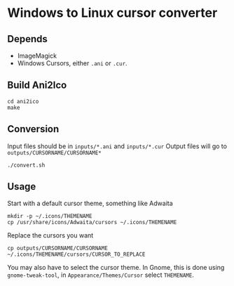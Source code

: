 # Windows to Linux cursor converter

## Depends

- ImageMagick
- Windows Cursors, either `.ani` or `.cur`.

## Build Ani2Ico

```
cd ani2ico
make
```

## Conversion

Input files should be in `inputs/*.ani` and `inputs/*.cur`
Output files will go to `outputs/CURSORNAME/CURSORNAME*`

```
./convert.sh
```

## Usage

Start with a default cursor theme, something like Adwaita

```
mkdir -p ~/.icons/THEMENAME
cp /usr/share/icons/Adwaita/cursors ~/.icons/THEMENAME
```

Replace the cursors you want

```
cp outputs/CURSORNAME/CURSORNAME ~/.icons/THEMENAME/cursors/CURSOR_TO_REPLACE
```

You may also have to select the cursor theme.
In Gnome, this is done using `gnome-tweak-tool`, in `Appearance/Themes/Cursor` select `THEMENAME`.
